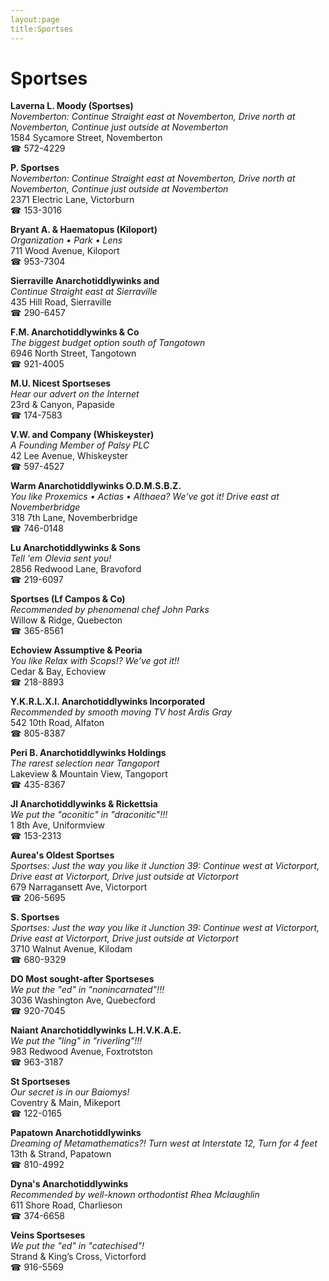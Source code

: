 ```yaml
---
layout:page
title:Sportses
---
```

# Sportses

**Laverna L. Moody (Sportses)**  
_Novemberton: Continue Straight east at Novemberton, Drive north at Novemberton, Continue just outside at Novemberton_  
1584 Sycamore Street, Novemberton  
☎ 572-4229



**P. Sportses**  
_Novemberton: Continue Straight east at Novemberton, Drive north at Novemberton, Continue just outside at Novemberton_  
2371 Electric Lane, Victorburn  
☎ 153-3016



**Bryant A. & Haematopus (Kiloport)**  
_Organization • Park • Lens_  
711 Wood Avenue, Kiloport  
☎ 953-7304



**Sierraville Anarchotiddlywinks and**  
_Continue Straight east at Sierraville_  
435 Hill Road, Sierraville  
☎ 290-6457



**F.M. Anarchotiddlywinks & Co**  
_The biggest budget option south of Tangotown_  
6946 North Street, Tangotown  
☎ 921-4005



**M.U. Nicest Sportseses**  
_Hear our advert on the Internet_  
23rd & Canyon, Papaside  
☎ 174-7583



**V.W. and Company (Whiskeyster)**  
_A Founding Member of Palsy PLC_  
42 Lee Avenue, Whiskeyster  
☎ 597-4527



**Warm Anarchotiddlywinks O.D.M.S.B.Z.**  
_You like Proxemics • Actias • Althaea? We've got it! 
Drive east at Novemberbridge_  
318 7th Lane, Novemberbridge  
☎ 746-0148



**Lu Anarchotiddlywinks & Sons**  
_Tell 'em Olevia sent you!_  
2856 Redwood Lane, Bravoford  
☎ 219-6097



**Sportses (Lf Campos & Co)**  
_Recommended by phenomenal chef John Parks_  
Willow & Ridge, Quebecton  
☎ 365-8561



**Echoview Assumptive & Peoria**  
_You like Relax with Scops!? We've got it!!_  
Cedar & Bay, Echoview  
☎ 218-8893



**Y.K.R.L.X.I. Anarchotiddlywinks Incorporated**  
_Recommended by smooth moving TV host Ardis Gray_  
542 10th Road, Alfaton  
☎ 805-8387



**Peri B. Anarchotiddlywinks Holdings**  
_The rarest selection near Tangoport_  
Lakeview & Mountain View, Tangoport  
☎ 435-8367



**Jl Anarchotiddlywinks & Rickettsia**  
_We put the "aconitic" in "draconitic"!!!_  
1 8th Ave, Uniformview  
☎ 153-2313



**Aurea's Oldest Sportses**  
_Sportses: Just the way you like it 
Junction 39: Continue west at Victorport, Drive east at Victorport, Drive just outside at Victorport_  
679 Narragansett Ave, Victorport  
☎ 206-5695



**S. Sportses**  
_Sportses: Just the way you like it 
Junction 39: Continue west at Victorport, Drive east at Victorport, Drive just outside at Victorport_  
3710 Walnut Avenue, Kilodam  
☎ 680-9329



**DO Most sought-after Sportseses**  
_We put the "ed" in "nonincarnated"!!!_  
3036 Washington Ave, Quebecford  
☎ 920-7045



**Naiant Anarchotiddlywinks L.H.V.K.A.E.**  
_We put the "ling" in "riverling"!!!_  
983 Redwood Avenue, Foxtrotston  
☎ 963-3187



**St Sportseses**  
_Our secret is in our Baiomys!_  
Coventry & Main, Mikeport  
☎ 122-0165



**Papatown Anarchotiddlywinks**  
_Dreaming of Metamathematics?! 
Turn west at Interstate 12, Turn for 4 feet_  
13th & Strand, Papatown  
☎ 810-4992



**Dyna's Anarchotiddlywinks**  
_Recommended by well-known orthodontist Rhea Mclaughlin_  
611 Shore Road, Charlieson  
☎ 374-6658



**Veins Sportseses**  
_We put the "ed" in "catechised"!_  
Strand & King’s Cross, Victorford  
☎ 916-5569



